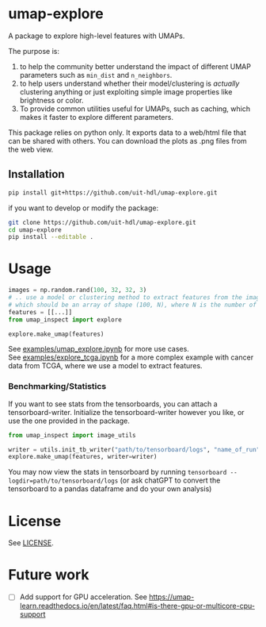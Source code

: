 # umap-explore

A package to explore high-level features with UMAPs. 

The purpose is:
1) to help the community better understand the impact of different UMAP parameters such as `min_dist` and `n_neighbors`.
2) to help users understand whether their model/clustering is _actually_ clustering anything or just exploiting simple image properties like brightness or color.
3) To provide common utilities useful for UMAPs, such as caching, which makes it faster to explore different parameters.

This package relies on python only. It exports data to a web/html file that can be shared with others. You can download the plots as .png files from the web view.

## Installation
```bash
pip install git+https://github.com/uit-hdl/umap-explore.git
```

if you want to develop or modify the package:
```bash
git clone https://github.com/uit-hdl/umap-explore.git
cd umap-explore
pip install --editable .
```

# Usage

```python
images = np.random.rand(100, 32, 32, 3)
# .. use a model or clustering method to extract features from the images
# which should be an array of shape (100, N), where N is the number of features
features = [[...]]
from umap_inspect import explore

explore.make_umap(features)
```

See [examples/umap_explore.ipynb](examples/umap_explore.ipynb) for more use cases.  
See [examples/explore_tcga.ipynb](examples/explore_tcga.ipynb) for a more complex example with cancer data from TCGA, where we use a model to extract features.

### Benchmarking/Statistics
If you want to see stats from the tensorboards, you can attach a tensorboard-writer.
Initialize the tensorboard-writer however you like, or use the one provided in the package.

```python
from umap_inspect import image_utils

writer = utils.init_tb_writer("path/to/tensorboard/logs", "name_of_run")
explore.make_umap(features, writer=writer)
```
You may now view the stats in tensorboard by running `tensorboard --logdir=path/to/tensorboard/logs` 
(or ask chatGPT to convert the tensorboard to a pandas dataframe and do your own analysis)

# License
See [LICENSE](LICENSE).

# Future work
- [ ] Add support for GPU acceleration. See https://umap-learn.readthedocs.io/en/latest/faq.html#is-there-gpu-or-multicore-cpu-support
